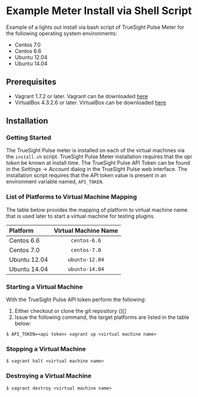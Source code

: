 # Example Meter Install via Shell Script

Example of a lights out install via bash script of TrueSight Pulse Meter for the following operating system environments:

- Centos 7.0
- Centos 6.6
- Ubuntu 12.04
- Ubuntu 14.04

## Prerequisites

- Vagrant 1.7.2 or later. Vagrant can be downloaded [here](https://www.vagrantup.com/downloads.html)
- VirtualBox 4.3.2.6 or later. VirtualBox can be downloaded [here](https://www.virtualbox.org/wiki/Downloads)

## Installation

### Getting Started

The TrueSight Pulse meter is installed on each of the virtual machines via the `install.sh` script. TrueSight Pulse Meter installation requires that the _api token_ be known at install time. The TrueSight Pulse API Token can be found in the _Settings_ -> _Account_ dialog in the TrueSight Pulse web interface. The installation script requires that the API token value is present in an environment variable named, `API_TOKEN`.

### List of Platforms to Virtual Machine Mapping

The table below provides the mapping of platform to virtual machine name that is used later to start a virtual machine for testing plugins.

| Platform             | Virtual Machine Name  |
|:---------------------|:---------------------:|
|Centos 6.6            |`centos-6.6`           |
|Centos 7.0            |`centos-7.0`           |
|Ubuntu 12.04          |`ubuntu-12.04`         |
|Ubuntu 14.04          |`ubuntu-14.04`         |


### Starting a Virtual Machine

With the TrueSight Pulse API token perform the following:

1. Either checkout or clone the git repository ()[]
2. Issue the following command, the target platforms are listed in the table below:
```
$ API_TOKEN=<api token> vagrant up <virtual machine name>
```


### Stopping a Virtual Machine

```
$ vagrant halt <virtual machine name>
```

### Destroying a Virtual Machine

```
$ vagrant destroy <virtual machine name>
```




